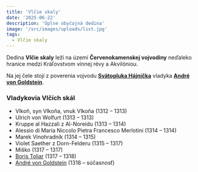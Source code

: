 ```yaml
---
title: 'Vlčie skaly'
date: '2025-06-22'
description: 'Úplne obyčajná dedina'
image: '/src/images/uploads/list.jpg'
tags:
  - Vlčie skaly
---
```


Dedina **Vlčie skaly** leží na území **Červenokamenskej vojvodiny** neďaleko hranice medzi Kráľovstvom vínnej révy a Akvilóniou. 

Na jej čele stojí z poverenia vojvodu [**Svätopluka Hájnička**](/articles/Svatopluk-Hajnicek.md) vladyka [**André von Goldstein**](/articles/Andre-von-Goldstein.md).

### Vladykovia Vlčích skál

- Vlkoň, syn Vlkoňa, vnuk Vlkoňa (1312 – 1313)
- Ulrich von Wolfurt (1313 – 1313)
- Kruppe al Hazzali z Al-Noreidu (1313 – 1314)
- Alessio di Maria Niccolo Pietra Francesco Merlotini (1314 – 1314)
- Marek Vinohradník (1314 – 1315)
- Violet Saether z Dorn-Felderu (1315 – 1317)
- Miško (1317 – 1317)
- [Boris Toliar](/articles/Boris-Toliar.md) (1317 – 1318)
- [André von Goldstein](/articles/Andre-von-Goldstein.md) (1318 – súčasnosť)
